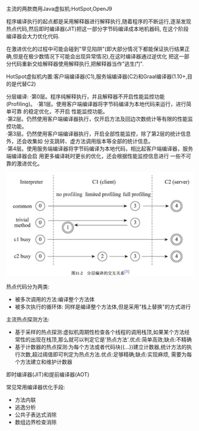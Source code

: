 主流的两款商用Java虚拟机:HotSpot,OpenJ9  

程序编译执行的起点都是采用解释器进行解释执行,随着程序的不断运行,逐渐发现热点代码,然后即时编译器(JIT)把这一部分字节码编译成本地机器码,
在这个阶段编译器会大力优化代码.  

在激进优化的过程中可能会碰到"罕见陷阱"(即大部分情况下都能保证执行结果正确,但是在极少数情况下可能会出现异常情况),在这时编译器通过逆优化
把这一部分代码重新交给解释器使用解释执行,把解释器当作"逃生门".  

HotSpot虚拟机内置:客户端编译器(C1),服务端编译器(C2)和Graal编译器(1.10+,目的是代替C2)  

分层编译:
·第0层。程序纯解释执行，并且解释器不开启性能监控功能(Profiling)。 ·第1层。使用客户端编译器将字节码编译为本地代码来运行，进行简单可靠
的稳定优化，不开启
性能监控功能。  
·第2层。仍然使用客户端编译器执行，仅开启方法及回边次数统计等有限的性能监控功能。  
·第3层。仍然使用客户端编译器执行，开启全部性能监控，除了第2层的统计信息外，还会收集如 分支跳转、虚方法调用版本等全部的统计信息。  
·第4层。使用服务端编译器将字节码编译为本地代码，相比起客户端编译器，服务端编译器会启 用更多编译耗时更长的优化，还会根据性能监控信息进行
一些不可靠的激进优化。  

![分层编译的交互关系](../../../resource/TIM图片20200420154557.jpg)  

热点代码分为两类:  

- 被多次调用的方法:编译整个方法体  
- 被多次执行的循环体: 同样是编译整个方法体,但是采用"栈上替换"的方式进行  

主流热点探测方法:  

- 基于采样的热点探测:虚拟机周期性检查各个线程的调用栈顶,如果某个方法经常性的出现在栈顶,那么就可以判定它是'热点方法'.优点:简单高效;缺点:不精确  
- 基于计数器的热点探测:为每个方法或者代码块({...})建立计数器,统计方法的执行次数,超过阈值即可判定为热点方法.优点:足够精确;缺点:实现麻烦,
需要为每个方法建立和维护计数器  


即时编译器(JIT)和提前编译器(AOT)

常见常用编译器优化手段:  
- 方法内联  
- 逃逸分析  
- 公共子表达式消除  
- 数组边界检查消除  


  

